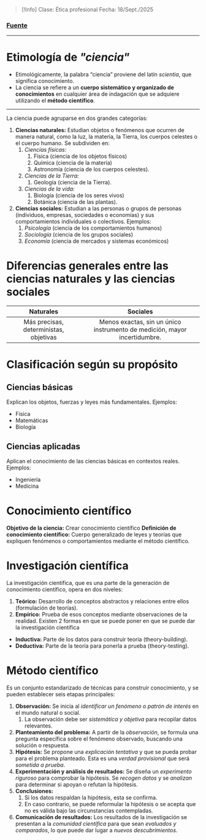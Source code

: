>[!Info]
>Clase: Ética profesional
>Fecha: 18/Sept./2025
### [Fuente](https://cienciayfilosofia.com/ciencia-e-investigacion-cientifica/)
---
# Etimología de *"ciencia"*
- Etimológicamente, la palabra “ciencia” proviene del latín *scientia*, que significa conocimiento.
- La ciencia se refiere a un **cuerpo sistemático y organizado de conocimientos** en cualquier área de indagación que se adquiere utilizando el **método científico**.
---
La ciencia puede agruparse en dos grandes categorías:
1) **Ciencias naturales:** Estudian objetos o fenómenos que ocurren de manera natural, como la luz, la materia, la Tierra, los cuerpos celestes o el cuerpo humano. Se subdividen en:
	1) *Ciencias físicas:*
		1) Física (ciencia de los objetos físicos)
		2) Química (ciencia de la materia)
		3) Astronomía (ciencia de los cuerpos celestes).
	2) *Ciencias de la Tierra:*
		1) Geología (ciencia de la Tierra).
	3) *Ciencias de la vida:*
		1) Biología (ciencia de los seres vivos)
		2) Botánica (ciencia de las plantas).
2) **Ciencias sociales:** Estudian a las personas o grupos de personas (individuos, empresas, sociedades o economías) y sus comportamientos individuales o colectivos. Ejemplos:
	1) *Psicología* (ciencia de los comportamientos humanos)
	2) *Sociología* (ciencia de los grupos sociales)
	3) *Economía* (ciencia de mercados y sistemas económicos)
# Diferencias generales entre las ciencias naturales y las ciencias sociales

|               Naturales                |                                 Sociales                                  |
| :------------------------------------: | :-----------------------------------------------------------------------: |
| Más precisas, deterministas, objetivas | Menos exactas, sin un único instrumento de medición, mayor incertidumbre. |
# Clasificación según su propósito
## Ciencias básicas
Explican los objetos, fuerzas y leyes más fundamentales.
Ejemplos:
- Física
- Matemáticas
- Biología
## Ciencias aplicadas
Aplican el conocimiento de las ciencias básicas en contextos reales.
Ejemplos:
- Ingeniería
- Medicina
# Conocimiento científico
**Objetivo de la ciencia:** Crear conocimiento científico
**Definición de conocimiento científico:** Cuerpo generalizado de leyes y teorías que expliquen fenómenos o comportamientos mediante el método científico.
# Investigación científica
La investigación científica, que es una parte de la generación de conocimiento científico, opera en dos niveles:
1) **Teórico:** Desarrollo de conceptos abstractos y relaciones entre ellos (formulación de teorías).
2) **Empírico:** Prueba de esos conceptos mediante observaciones de la realidad.
Existen 2 formas en que se puede poner en que se puede dar la investigación científica
- **Inductiva:** Parte de los datos para construir teoría (theory-building).
- **Deductiva:** Parte de la teoría para ponerla a prueba (theory-testing).
# Método científico
Es un conjunto estandarizado de técnicas para construir conocimiento, y se pueden establecer seis etapas principales:
1) **Observación:** Se inicia al *identificar un fenómeno o patrón de interés* en el mundo natural o social.
	1) La observación debe ser *sistemática y objetiva* para recopilar datos relevantes.
2) **Planteamiento del problema:** A partir de la *observación*, se formula una pregunta específica sobre el fenómeno observado, buscando una solución o respuesta.
3) **Hipótesis:** Se propone una *explicación tentativa* y que se pueda probar para el problema planteado. Esta es una *verdad provisional* que será *sometida a prueba*.
4) **Experimentación y análisis de resultados:** Se diseña un *experimento riguroso* para comprobar la hipótesis. Se *recogen datos* y se *analizan* para determinar si apoyan o refutan la hipótesis.
5) **Conclusiones:**
	1) Si los datos respaldan la hipótesis, esta se confirma.
	2) En caso contrario, se puede reformular la hipótesis o se acepta que no es válida bajo las circunstancias contempladas.
6) **Comunicación de resultados:** Los resultados de la investigación se presentan a la *comunidad científica* para que sean *evaluados y comparados*, lo que puede dar lugar a *nuevos descubrimientos*. 